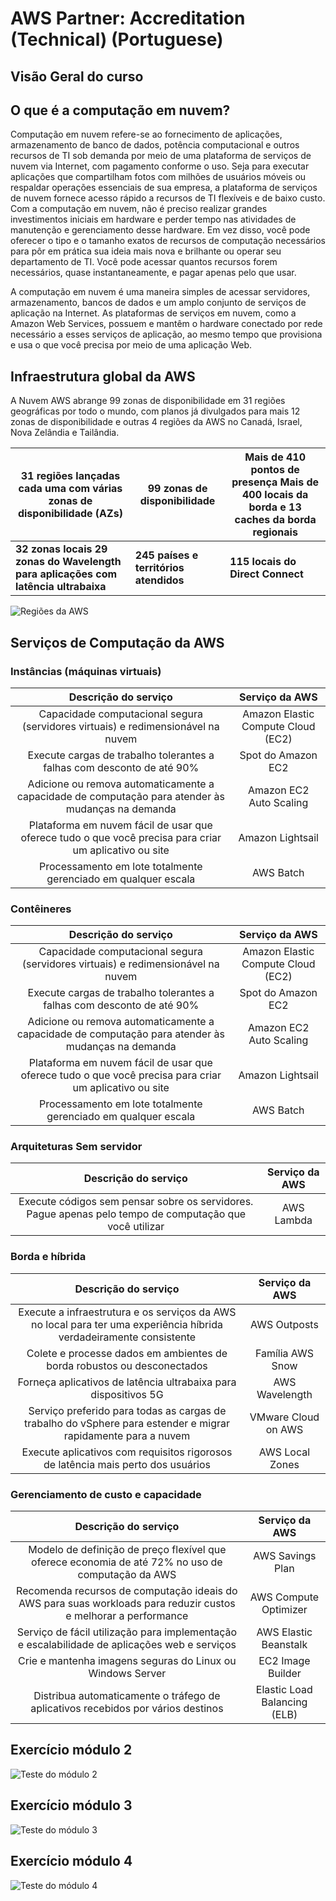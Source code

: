 # AWS Partner: Accreditation (Technical) (Portuguese) 

Visão Geral do curso
---


## O que é a computação em nuvem?

Computação em nuvem refere-se ao fornecimento de aplicações, armazenamento de banco de dados, potência computacional e outros recursos de TI sob demanda por meio de uma plataforma de serviços de nuvem via Internet, com pagamento conforme o uso. Seja para executar aplicações que compartilham fotos com milhões de usuários móveis ou respaldar operações essenciais de sua empresa, a plataforma de serviços de nuvem fornece acesso rápido a recursos de TI flexíveis e de baixo custo. Com a computação em nuvem, não é preciso realizar grandes investimentos iniciais em hardware e perder tempo nas atividades de manutenção e gerenciamento desse hardware. Em vez disso, você pode oferecer o tipo e o tamanho exatos de recursos de computação necessários para pôr em prática sua ideia mais nova e brilhante ou operar seu departamento de TI. Você pode acessar quantos recursos forem necessários, quase instantaneamente, e pagar apenas pelo que usar.

A computação em nuvem é uma maneira simples de acessar servidores, armazenamento, bancos de dados e um amplo conjunto de serviços de aplicação na Internet. As plataformas de serviços em nuvem, como a Amazon Web Services, possuem e mantêm o hardware conectado por rede necessário a esses serviços de aplicação, ao mesmo tempo que provisiona e usa o que você precisa por meio de uma aplicação Web.

## Infraestrutura global da AWS

A Nuvem AWS abrange 99 zonas de disponibilidade em 31 regiões geográficas por todo o mundo, com planos já divulgados para mais 12 zonas de disponibilidade e outras 4 regiões da AWS no Canadá, Israel, Nova Zelândia e Tailândia.

| **31 regiões lançadas cada uma com várias zonas de disponibilidade (AZs)** | **99 zonas de disponibilidade** | **Mais de 410 pontos de presença Mais de 400 locais da borda e 13 caches da borda regionais** |
------------------------ | --------------------------------- |---------------------------------------------- |
**32 zonas locais 29 zonas do Wavelength para aplicações com latência ultrabaixa** | **245 países e territórios atendidos** | **115 locais do Direct Connect** |

![Regiões da AWS](../assets/AWS%20Regions.png)

## Serviços de Computação da AWS

### **Instâncias (máquinas virtuais)**

| Descrição do serviço | Serviço da AWS |
|:-------------------:|:---------------:|
| Capacidade computacional segura (servidores virtuais) e redimensionável na nuvem | Amazon Elastic Compute Cloud (EC2) |
| Execute cargas de trabalho tolerantes a falhas com desconto de até 90% | Spot do Amazon EC2 |
| Adicione ou remova automaticamente a capacidade de computação para atender às mudanças na demanda | Amazon EC2 Auto Scaling |
| Plataforma em nuvem fácil de usar que oferece tudo o que você precisa para criar um aplicativo ou site | Amazon Lightsail |
| Processamento em lote totalmente gerenciado em qualquer escala | AWS Batch |

### **Contêineres**


| Descrição do serviço | Serviço da AWS |
|:-------------------:|:---------------:|
| Capacidade computacional segura (servidores virtuais) e redimensionável na nuvem | Amazon Elastic Compute Cloud (EC2) |
| Execute cargas de trabalho tolerantes a falhas com desconto de até 90% | Spot do Amazon EC2 |
| Adicione ou remova automaticamente a capacidade de computação para atender às mudanças na demanda | Amazon EC2 Auto Scaling |
| Plataforma em nuvem fácil de usar que oferece tudo o que você precisa para criar um aplicativo ou site | Amazon Lightsail |
| Processamento em lote totalmente gerenciado em qualquer escala | AWS Batch |

### **Arquiteturas Sem servidor**

| Descrição do serviço | Serviço da AWS |
|:-------------------:|:---------------:|
| Execute códigos sem pensar sobre os servidores. Pague apenas pelo tempo de computação que você utilizar | AWS Lambda |

### **Borda e híbrida**

| Descrição do serviço | Serviço da AWS |
|:-------------------:|:---------------:|
| Execute a infraestrutura e os serviços da AWS no local para ter uma experiência híbrida verdadeiramente consistente | AWS Outposts |
| Colete e processe dados em ambientes de borda robustos ou desconectados | Família AWS Snow |
| Forneça aplicativos de latência ultrabaixa para dispositivos 5G | AWS Wavelength |
| Serviço preferido para todas as cargas de trabalho do vSphere para estender e migrar rapidamente para a nuvem | VMware Cloud on AWS |
| Execute aplicativos com requisitos rigorosos de latência mais perto dos usuários | AWS Local Zones |

### **Gerenciamento de custo e capacidade**

| Descrição do serviço | Serviço da AWS |
|:-------------------:|:---------------:|
| Modelo de definição de preço flexível que oferece economia de até 72% no uso de computação da AWS | AWS Savings Plan |
| Recomenda recursos de computação ideais do AWS para suas workloads para reduzir custos e melhorar a performance | AWS Compute Optimizer |
| Serviço de fácil utilização para implementação e escalabilidade de aplicações web e serviços | AWS Elastic Beanstalk |
| Crie e mantenha imagens seguras do Linux ou Windows Server | EC2 Image Builder |
| Distribua automaticamente o tráfego de aplicativos recebidos por vários destinos | Elastic Load Balancing (ELB) |

## Exercício módulo 2

![Teste do módulo 2](../assets/teste%20-%20relacione%20as%20colunas.png)

## Exercício módulo 3

![Teste do módulo 3](../assets/teste%202%20-%20relacione%20as%20colunas.png)

## Exercício módulo 4

![Teste do módulo 4](../assets/teste%203%20-%20relacione%20as%20colunas.png)